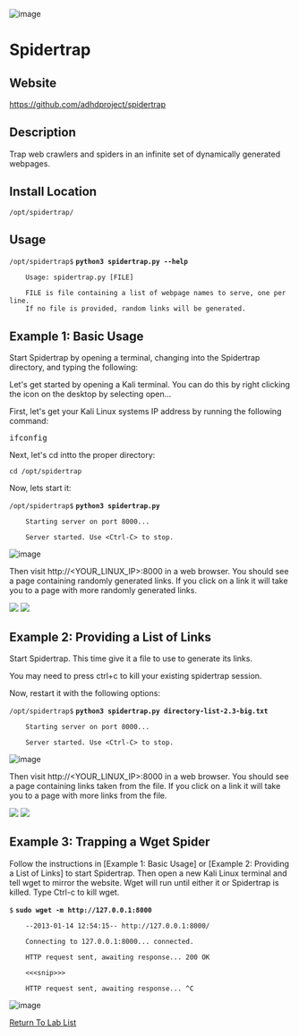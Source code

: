![image](https://github.com/user-attachments/assets/068fae26-6e8f-402f-ad69-63a4e6a1f59e)

Spidertrap
==========

Website
-------

<https://github.com/adhdproject/spidertrap>

Description
-----------

Trap web crawlers and spiders in an infinite set of dynamically
generated webpages.

Install Location
----------------

`/opt/spidertrap/`

Usage
-----

`/opt/spidertrap$` **`python3 spidertrap.py --help`**

        Usage: spidertrap.py [FILE]

        FILE is file containing a list of webpage names to serve, one per line.
        If no file is provided, random links will be generated.


Example 1: Basic Usage
----------------------

Start Spidertrap by opening a terminal, changing into the Spidertrap
directory, and typing the following:

Let's get started by opening a Kali terminal. 
You can do this by right clicking the icon on the desktop by selecting open...



First, let's get your Kali Linux systems IP address by running the following command:

<pre>ifconfig</pre>

Next, let's cd intto the proper directory:

`cd /opt/spidertrap`

Now, lets start it:

`/opt/spidertrap$` **`python3 spidertrap.py`**

        Starting server on port 8000...

        Server started. Use <Ctrl-C> to stop.

![image](https://github.com/user-attachments/assets/e978648f-f43d-4cff-acdb-f524a5e1a571)

        
    

Then visit http://<YOUR_LINUX_IP>:8000 in a web
browser. You should see a page containing randomly generated links. If
you click on a link it will take you to a page with more randomly
generated links.

![](Spidertrap_files/image001.png) ![](Spidertrap_files/image002.png)

Example 2: Providing a List of Links
------------------------------------


Start Spidertrap. This time give it a file to use to generate its links.

You may need to press ctrl+c to kill your existing spidertrap session.

Now, restart it with the following options:

`/opt/spidertrap$` **`python3 spidertrap.py directory-list-2.3-big.txt`**

        Starting server on port 8000...

        Server started. Use <Ctrl-C> to stop.

![image](https://github.com/user-attachments/assets/3cdc8570-9639-4dbd-9348-ed67f4c836a1)


Then visit http://<YOUR_LINUX_IP>:8000 in a web
browser. You should see a page containing links taken from the file. If
you click on a link it will take you to a page with more links from the
file.

![](Spidertrap_files/image003.png) ![](Spidertrap_files/image004.png)

Example 3: Trapping a Wget Spider
---------------------------------

Follow the instructions in [Example 1: Basic Usage] or
[Example 2: Providing a List of Links] to start Spidertrap. Then
open a new Kali Linux terminal and tell wget to mirror the website. Wget will run
until either it or Spidertrap is killed. Type Ctrl-c to kill wget.

`$` **`sudo wget -m http://127.0.0.1:8000`**

        --2013-01-14 12:54:15-- http://127.0.0.1:8000/

        Connecting to 127.0.0.1:8000... connected.

        HTTP request sent, awaiting response... 200 OK

        <<<snip>>>

        HTTP request sent, awaiting response... ^C


![image](https://github.com/user-attachments/assets/8369ef4c-1298-4321-a4b2-40a94cd2de16)


[Return To Lab List](https://github.com/strandjs/IntroLabs/blob/master/IntroClassFiles/navigation.md)


